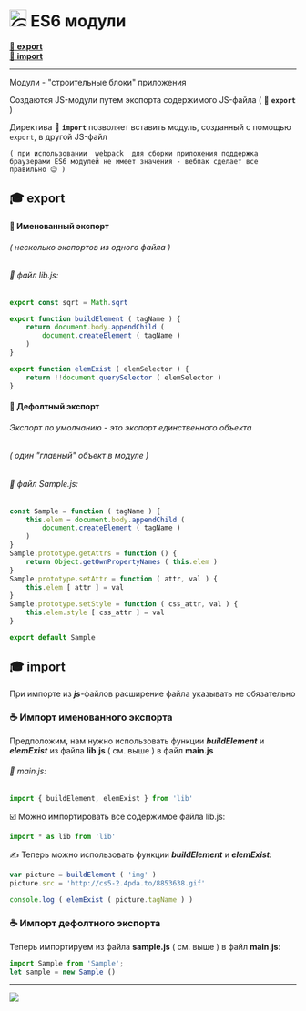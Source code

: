 [ico25]: https://raw.githubusercontent.com/garevna/a-level-js-lessons/master/ico/a-level-25.png
[hw-30]: https://raw.githubusercontent.com/garevna/a-level-js-lessons/master/ico/briefcase-30.png
[cap-30]: https://raw.githubusercontent.com/garevna/a-level-js-lessons/master/ico/coffee-30.png
[warn-25]: https://raw.githubusercontent.com/garevna/a-level-js-lessons/master/ico/warning-25.png

# <img src="https://avatars2.githubusercontent.com/u/19735284?s=40&v=4" width="30" title="Ⓒ Irina Fylyppova ( garevna ) 2019"/> ES6 модули

[:small_orange_diamond: **export**](https://developer.mozilla.org/ru/docs/Web/JavaScript/Reference/Statements/export)<br/>
[:small_orange_diamond: **import**](https://developer.mozilla.org/ru/docs/Web/JavaScript/Reference/Statements/import)
***
Модули - "строительные блоки" приложения

Создаются JS-модули путем экспорта содержимого JS-файла ( :small_orange_diamond: **`export`** )

Директива :small_orange_diamond: **`import`**  позволяет вставить модуль, созданный с помощью `export`, в другой JS-файл

`( при использовании  webpack  для сборки приложения поддержка браузерами ES6 модулей не имеет значения - вебпак сделает все правильно 😉 )`

## :mortar_board: export

#### :radio_button: Именованный экспорт
###### ( несколько экспортов из одного файла )
###### :pencil: файл lib.js:
```javascript
export const sqrt = Math.sqrt

export function buildElement ( tagName ) {
    return document.body.appendChild (
        document.createElement ( tagName )
    )
}

export function elemExist ( elemSelector ) {
    return !!document.querySelector ( elemSelector )
}
```
#### :radio_button: Дефолтный экспорт
###### Экспорт по умолчанию - это экспорт единственного объекта
###### ( один "главный" объект в модуле )
###### :pencil: файл Sample.js:
```javascript
const Sample = function ( tagName ) {
    this.elem = document.body.appendChild (
        document.createElement ( tagName )
    )
}
Sample.prototype.getAttrs = function () {
    return Object.getOwnPropertyNames ( this.elem )
}
Sample.prototype.setAttr = function ( attr, val ) {
    this.elem [ attr ] = val
}
Sample.prototype.setStyle = function ( css_attr, val ) {
    this.elem.style [ css_attr ] = val
}

export default Sample
```

## :mortar_board: import

При импорте из **_js_**-файлов расширение файла указывать не обязательно

### :coffee:  Импорт именованного экспорта

Предположим, нам нужно использовать функции  **_buildElement_**  и  **_elemExist_**  из файла  **lib.js**  ( см. выше )
в файл **main.js**

###### :pencil: main.js:
```javascript
import { buildElement, elemExist } from 'lib'
```
:ballot_box_with_check: Можно импортировать все содержимое файла lib.js:
```javascript
import * as lib from 'lib'
```
✍ Теперь можно использовать функции **_buildElement_**  и  **_elemExist_**:
```javascript
var picture = buildElement ( 'img' )
picture.src = 'http://cs5-2.4pda.to/8853638.gif'

console.log ( elemExist ( picture.tagName ) )
```
### :coffee: Импорт дефолтного экспорта

Теперь импортируем из файла  **sample.js**  ( см. выше ) в файл  **main.js**:
```javascript
import Sample from 'Sample';
let sample = new Sample ()
```

_________________________________________________________________________

![](https://github.com/garevna/js-course/raw/master/images/a-level-ico.png?raw=true)
